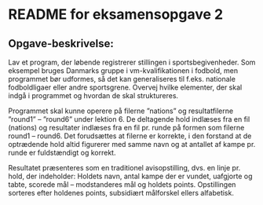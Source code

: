 # README for eksamensopgave 2

## Opgave-beskrivelse:
Lav et program, der løbende registrerer stillingen i sportsbegivenheder. Som eksempel bruges Danmarks gruppe i vm-kvalifikationen i fodbold, men programmet bør udformes, så det kan generaliseres til f.eks. nationale fodboldligaer eller andre sportsgrene. Overvej hvilke elementer, der skal indgå i programmet og hvordan de skal struktureres.

Programmet skal kunne operere på filerne ”nations” og resultatfilerne ”round1” – ”round6” under lektion 6. De deltagende hold indlæses fra en fil (nations) og resultater indlæses fra en fil pr. runde på formen som filerne round1 – round6. Det forudsættes at filerne er korrekte, i den forstand at de optrædende hold altid figurerer med samme navn og at antallet af kampe pr. runde er fuldstændigt og korrekt.

Resultatet præsenteres som en traditionel avisopstilling, dvs. en linje pr. hold, der indeholder: Holdets navn, antal kampe der er vundet, uafgjorte og tabte, scorede mål – modstanderes mål og holdets points. Opstillingen sorteres efter holdenes points, subsidiært målforskel ellers alfabetisk.
